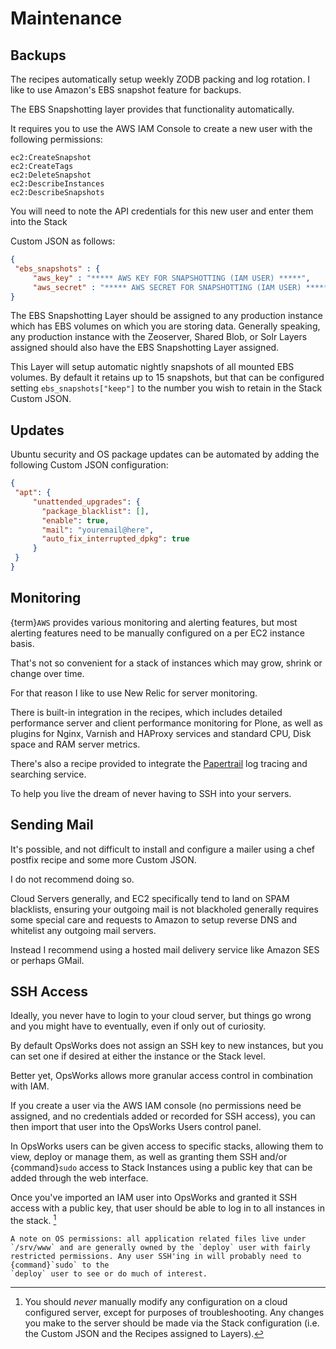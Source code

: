 # Maintenance

## Backups

The recipes automatically setup weekly ZODB packing and log rotation.
I like to use Amazon's EBS snapshot feature for backups.

The EBS Snapshotting layer provides that functionality automatically.

It requires you to use the AWS IAM Console to create a new user with the following permissions:

```
ec2:CreateSnapshot
ec2:CreateTags
ec2:DeleteSnapshot
ec2:DescribeInstances
ec2:DescribeSnapshots
```

You will need to note the API credentials for this new user and enter them into the Stack

Custom JSON as follows:

```json
{
 "ebs_snapshots" : {
     "aws_key" : "***** AWS KEY FOR SNAPSHOTTING (IAM USER) *****",
     "aws_secret" : "***** AWS SECRET FOR SNAPSHOTTING (IAM USER) *****"}
}
```

The EBS Snapshotting Layer should be assigned to any production instance which has EBS volumes on which you are storing data.
Generally speaking, any production instance with the Zeoserver, Shared Blob, or Solr Layers assigned should
also have the EBS Snapshotting Layer assigned.

This Layer will setup automatic nightly snapshots of all mounted EBS volumes.
By default it retains up to 15 snapshots, but that can be configured setting
`ebs_snapshots["keep"]` to the number you wish to retain in the Stack Custom
JSON.

## Updates

Ubuntu security and OS package updates can be automated by adding the following Custom JSON configuration:

```json
{
 "apt": {
     "unattended_upgrades": {
       "package_blacklist": [],
       "enable": true,
       "mail": "youremail@here",
       "auto_fix_interrupted_dpkg": true
     }
 }
}
```

## Monitoring

{term}`AWS` provides various monitoring and alerting features, but most alerting features need to be manually configured on a per EC2 instance basis.

That's not so convenient for a stack of instances which may grow, shrink or change over time.

For that reason I like to use New Relic for server monitoring.

There is built-in integration in the recipes, which includes detailed performance server and client performance monitoring for Plone,
as well as plugins for Nginx, Varnish and HAProxy services and standard CPU, Disk space and RAM server metrics.

There's also a recipe provided to integrate the [Papertrail](https://papertrailapp.com/) log tracing and searching service.

To help you live the dream of never having to SSH into your servers.

## Sending Mail

It's possible, and not difficult to install and configure a mailer using a chef postfix recipe and some more Custom JSON.

I do not recommend doing so.

Cloud Servers generally, and EC2 specifically tend to land on SPAM blacklists, ensuring your outgoing mail is not blackholed generally requires
some special care and requests to Amazon to setup reverse DNS and whitelist any outgoing mail servers.

Instead I recommend using a hosted mail delivery service like Amazon SES or perhaps GMail.

## SSH Access

Ideally, you never have to login to your cloud server, but things go wrong and you might have to eventually, even if only out of curiosity.

By default OpsWorks does not assign an SSH key to new instances, but you can set one if desired at either the instance or the Stack level.

Better yet, OpsWorks allows more granular access control in combination with IAM.

If you create a user via the AWS IAM console (no permissions need be assigned, and no credentials added or recorded for SSH access),
you can then import that user into the OpsWorks Users control panel.

In OpsWorks users can be given access to specific stacks, allowing them to view, deploy or manage them, as well as granting them SSH
and/or {command}`sudo` access to Stack Instances using a public key that can be added through the web interface.

Once you've imported an IAM user into OpsWorks and granted it SSH access with a public key,
that user should be able to log in to all instances in the stack. [^id2]

```{note}
A note on OS permissions: all application related files live under
`/srv/www` and are generally owned by the `deploy` user with fairly
restricted permissions. Any user SSH'ing in will probably need to {command}`sudo` to the
`deploy` user to see or do much of interest.
```

[^id2]: You should *never* manually modify any configuration on a cloud configured server, except for purposes of troubleshooting. Any changes you make to the server should be made via the Stack configuration (i.e. the Custom JSON and the Recipes assigned to Layers).

